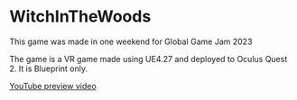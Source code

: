 # WitchInTheWoods
This game was made in one weekend for Global Game Jam 2023

The game is a VR game made using UE4.27 and deployed to Oculus Quest 2. It is Blueprint only.

[YouTube preview video](https://www.youtube.com/watch?v=mPrBt7iabnU&embeds_euri=https%3A%2F%2Fdocs.google.com%2F&embeds_origin=https%3A%2F%2Fdocs.google.com&source_ve_path=MjM4NTE&feature=emb_title)


